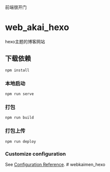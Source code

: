 前端很开门

# web_akai_hexo

hexo主题的博客网站


## 下载依赖
```
npm install
```

### 本地启动
```
npm run serve
```

### 打包
```
npm run build
```

### 打包上传
```
npm run deploy
```

### Customize configuration
See [Configuration Reference](https://cli.vuejs.org/config/).
#   w e b k a i m e n _ h e x o  
 